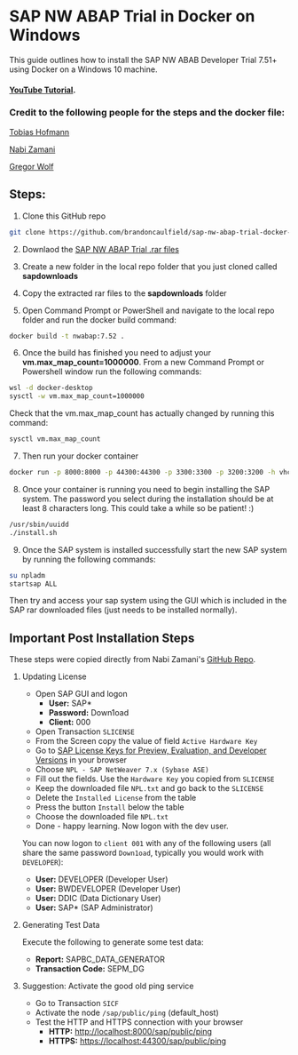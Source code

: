 # SAP NW ABAP Trial in Docker on Windows

This guide outlines how to install the SAP NW ABAB Developer Trial 7.51+ using Docker on a Windows 10 machine.

#### [YouTube Tutorial](https://youtu.be/fL4XkwB617w). 


### Credit to the following people for the steps and the docker file:

[Tobias Hofmann](https://github.com/tobiashofmann/sap-nw-abap-docker)

[Nabi Zamani](https://github.com/nzamani/sap-nw-abap-trial-docker)

[Gregor Wolf](https://bitbucket.org/gregorwolf/dockernwabap750/src/25ca7d78266bef8ed41f1373801fd5e63e0b9552/Dockerfile?at=master&fileviewer=file-view-default)


## Steps:

1. Clone this GitHub repo

```sh
git clone https://github.com/brandoncaulfield/sap-nw-abap-trial-docker-windows

```

2. Downlaod the [SAP NW ABAP Trial .rar files](https://developers.sap.com/trials-downloads.html)

3. Create a new folder in the local repo folder that you just cloned called **sapdownloads**

4. Copy the extracted rar files to the **sapdownloads** folder

5. Open Command Prompt or PowerShell and navigate to the local repo folder and run the docker build command:

```sh
docker build -t nwabap:7.52 .
```

6. Once the build has finished you need to adjust your **vm.max_map_count=1000000**. From a new Command Prompt or Powershell window run the following commands:

```sh
wsl -d docker-desktop
sysctl -w vm.max_map_count=1000000
```

Check that the vm.max_map_count has actually changed by running this command:

```sh
sysctl vm.max_map_count
```

7. Then run your docker container

```sh
docker run -p 8000:8000 -p 44300:44300 -p 3300:3300 -p 3200:3200 -h vhcalnplci --name nwabap752 -it nwabap:7.52 /bin/bash
```

8. Once your container is running you need to begin installing the SAP system. The password you select during the installation should be at least 8 characters long. This could take a while so be patient! :)

```sh
/usr/sbin/uuidd
./install.sh
```

9. Once the SAP system is installed successfully start the new SAP system by running the following commands:

```sh
su npladm
startsap ALL
```

Then try and access your sap system using the GUI which is included in the SAP rar downloaded files (just needs to be installed normally).


## Important Post Installation Steps
These steps were copied directly from Nabi Zamani's [GitHub Repo](https://github.com/nzamani/sap-nw-abap-trial-docker).
1.  Updating License
    -   Open SAP GUI and logon
        -   **User:**  SAP*
        -   **Password:**  Down1oad
        -   **Client:**  000
    -   Open Transaction  `SLICENSE`
    -   From the Screen copy the value of field  `Active Hardware Key`
    -   Go to  [SAP License Keys for Preview, Evaluation, and Developer Versions](https://go.support.sap.com/minisap/#/minisap)  in your browser
    -   Choose  `NPL - SAP NetWeaver 7.x (Sybase ASE)`
    -   Fill out the fields. Use the  `Hardware Key`  you copied from  `SLICENSE`
    -   Keep the downloaded file  `NPL.txt`  and go back to the  `SLICENSE`
    -   Delete the  `Installed License`  from the table
    -   Press the button  `Install`  below the table
    -   Choose the downloaded file  `NPL.txt`
    -   Done - happy learning. Now logon with the dev user.
        
    
    You can now logon to  `client 001`  with any of the following users (all share the same password  `Down1oad`, typically you would work with  `DEVELOPER`):
    
    -   **User:**  DEVELOPER (Developer User)
    -   **User:**  BWDEVELOPER (Developer User)
    -   **User:**  DDIC (Data Dictionary User)
    -   **User:**  SAP* (SAP Administrator)
2.  Generating Test Data
    
    Execute the following to generate some test data:
    
    -   **Report:**  SAPBC_DATA_GENERATOR
    -   **Transaction Code:**  SEPM_DG
3.  Suggestion: Activate the good old ping service
    
    -   Go to Transaction  `SICF`
    -   Activate the node  `/sap/public/ping`  (default_host)
    -   Test the HTTP and HTTPS connection with your browser
        -   **HTTP:**  [http://localhost:8000/sap/public/ping](http://localhost:8000/sap/public/ping)
        -   **HTTPS:**  [https://localhost:44300/sap/public/ping](https://localhost:44300/sap/public/ping)
